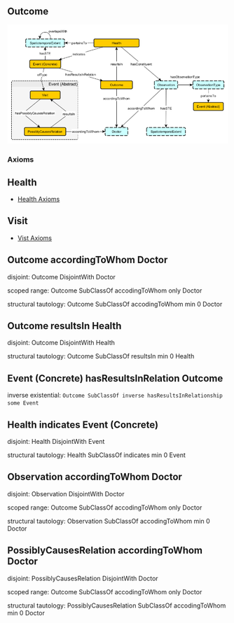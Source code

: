 ## Outcome
![schema-diagram](Outcome.png)

### Axioms

## Health

* [Health Axioms](https://github.com/jasonolte/cs7810-123/edit/main/schema-diagrams/Health/health_axioms.md)

## Visit

* [Vist Axioms](https://github.com/jasonolte/cs7810-123/blob/main/schema-diagrams/Visit/visit_axioms.md)

## Outcome accordingToWhom Doctor

disjoint: Outcome DisjointWith Doctor

scoped range: Outcome SubClassOf accodingToWhom only Doctor

structural tautology: Outcome SubClassOf accodingToWhom min 0 Doctor

## Outcome resultsIn Health

disjoint: Outcome DisjointWith Health

structural tautology: Outcome SubClassOf resultsIn min 0 Health

## Event (Concrete) hasResultsInRelation Outcome

inverse existential: `Outcome SubClassOf inverse hasResultsInRelationship some Event` <br />

## Health indicates Event (Concrete)

disjoint: Health DisjointWith Event

structural tautology: Health SubClassOf indicates min 0 Event

## Observation accordingToWhom Doctor

disjoint: Observation DisjointWith Doctor

scoped range: Outcome SubClassOf accodingToWhom only Doctor

structural tautology: Observation SubClassOf accodingToWhom min 0 Doctor

## PossiblyCausesRelation accordingToWhom Doctor

disjoint: PossiblyCausesRelation DisjointWith Doctor

scoped range: Outcome SubClassOf accodingToWhom only Doctor

structural tautology: PossiblyCausesRelation SubClassOf accodingToWhom min 0 Doctor

